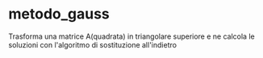# metodo_gauss
Trasforma una matrice A(quadrata) in triangolare superiore e ne calcola le soluzioni 
con l'algoritmo di sostituzione all'indietro
